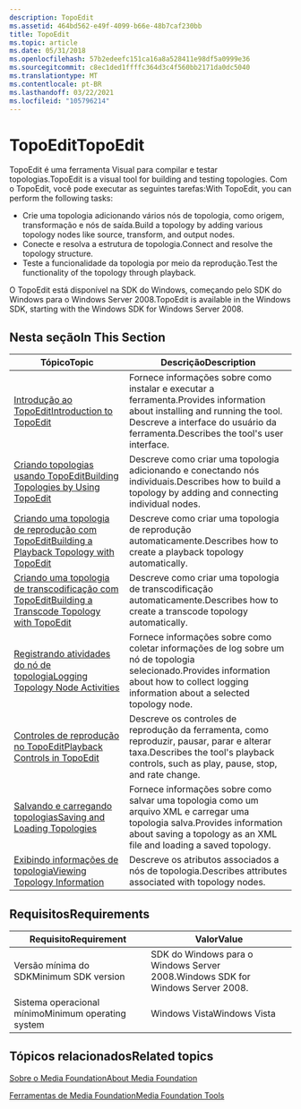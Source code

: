 ```yaml
---
description: TopoEdit
ms.assetid: 464bd562-e49f-4099-b66e-48b7caf230bb
title: TopoEdit
ms.topic: article
ms.date: 05/31/2018
ms.openlocfilehash: 57b2edeefc151ca16a8a528411e98df5a0999e36
ms.sourcegitcommit: c8ec1ded1ffffc364d3c4f560bb2171da0dc5040
ms.translationtype: MT
ms.contentlocale: pt-BR
ms.lasthandoff: 03/22/2021
ms.locfileid: "105796214"
---
```

# <a name="topoedit"></a><span data-ttu-id="cdf26-103">TopoEdit</span><span class="sxs-lookup"><span data-stu-id="cdf26-103">TopoEdit</span></span>

<span data-ttu-id="cdf26-104">TopoEdit é uma ferramenta Visual para compilar e testar topologias.</span><span class="sxs-lookup"><span data-stu-id="cdf26-104">TopoEdit is a visual tool for building and testing topologies.</span></span> <span data-ttu-id="cdf26-105">Com o TopoEdit, você pode executar as seguintes tarefas:</span><span class="sxs-lookup"><span data-stu-id="cdf26-105">With TopoEdit, you can perform the following tasks:</span></span>

-   <span data-ttu-id="cdf26-106">Crie uma topologia adicionando vários nós de topologia, como origem, transformação e nós de saída.</span><span class="sxs-lookup"><span data-stu-id="cdf26-106">Build a topology by adding various topology nodes like source, transform, and output nodes.</span></span>
-   <span data-ttu-id="cdf26-107">Conecte e resolva a estrutura de topologia.</span><span class="sxs-lookup"><span data-stu-id="cdf26-107">Connect and resolve the topology structure.</span></span>
-   <span data-ttu-id="cdf26-108">Teste a funcionalidade da topologia por meio da reprodução.</span><span class="sxs-lookup"><span data-stu-id="cdf26-108">Test the functionality of the topology through playback.</span></span>

<span data-ttu-id="cdf26-109">O TopoEdit está disponível na SDK do Windows, começando pelo SDK do Windows para o Windows Server 2008.</span><span class="sxs-lookup"><span data-stu-id="cdf26-109">TopoEdit is available in the Windows SDK, starting with the Windows SDK for Windows Server 2008.</span></span>

## <a name="in-this-section"></a><span data-ttu-id="cdf26-110">Nesta seção</span><span class="sxs-lookup"><span data-stu-id="cdf26-110">In This Section</span></span>



| <span data-ttu-id="cdf26-111">Tópico</span><span class="sxs-lookup"><span data-stu-id="cdf26-111">Topic</span></span>                                                                                          | <span data-ttu-id="cdf26-112">Descrição</span><span class="sxs-lookup"><span data-stu-id="cdf26-112">Description</span></span>                                                                                      |
|------------------------------------------------------------------------------------------------|--------------------------------------------------------------------------------------------------|
| [<span data-ttu-id="cdf26-113">Introdução ao TopoEdit</span><span class="sxs-lookup"><span data-stu-id="cdf26-113">Introduction to TopoEdit</span></span>](introduction-to-topoedit.md)                                       | <span data-ttu-id="cdf26-114">Fornece informações sobre como instalar e executar a ferramenta.</span><span class="sxs-lookup"><span data-stu-id="cdf26-114">Provides information about installing and running the tool.</span></span> <span data-ttu-id="cdf26-115">Descreve a interface do usuário da ferramenta.</span><span class="sxs-lookup"><span data-stu-id="cdf26-115">Describes the tool's user interface.</span></span> |
| [<span data-ttu-id="cdf26-116">Criando topologias usando TopoEdit</span><span class="sxs-lookup"><span data-stu-id="cdf26-116">Building Topologies by Using TopoEdit</span></span>](building-topologies-by-using-topoedit.md)             | <span data-ttu-id="cdf26-117">Descreve como criar uma topologia adicionando e conectando nós individuais.</span><span class="sxs-lookup"><span data-stu-id="cdf26-117">Describes how to build a topology by adding and connecting individual nodes.</span></span>                     |
| [<span data-ttu-id="cdf26-118">Criando uma topologia de reprodução com TopoEdit</span><span class="sxs-lookup"><span data-stu-id="cdf26-118">Building a Playback Topology with TopoEdit</span></span>](building-a-playback-topology-with-topoedit.md)   | <span data-ttu-id="cdf26-119">Descreve como criar uma topologia de reprodução automaticamente.</span><span class="sxs-lookup"><span data-stu-id="cdf26-119">Describes how to create a playback topology automatically.</span></span>                                       |
| [<span data-ttu-id="cdf26-120">Criando uma topologia de transcodificação com TopoEdit</span><span class="sxs-lookup"><span data-stu-id="cdf26-120">Building a Transcode Topology with TopoEdit</span></span>](building-a-transcode-topology-with-topoedit.md) | <span data-ttu-id="cdf26-121">Descreve como criar uma topologia de transcodificação automaticamente.</span><span class="sxs-lookup"><span data-stu-id="cdf26-121">Describes how to create a transcode topology automatically.</span></span>                                      |
| [<span data-ttu-id="cdf26-122">Registrando atividades do nó de topologia</span><span class="sxs-lookup"><span data-stu-id="cdf26-122">Logging Topology Node Activities</span></span>](logging-topology-node-activities.md)                       | <span data-ttu-id="cdf26-123">Fornece informações sobre como coletar informações de log sobre um nó de topologia selecionado.</span><span class="sxs-lookup"><span data-stu-id="cdf26-123">Provides information about how to collect logging information about a selected topology node.</span></span>    |
| [<span data-ttu-id="cdf26-124">Controles de reprodução no TopoEdit</span><span class="sxs-lookup"><span data-stu-id="cdf26-124">Playback Controls in TopoEdit</span></span>](playback-controls-in-topoedit.md)                             | <span data-ttu-id="cdf26-125">Descreve os controles de reprodução da ferramenta, como reproduzir, pausar, parar e alterar taxa.</span><span class="sxs-lookup"><span data-stu-id="cdf26-125">Describes the tool's playback controls, such as play, pause, stop, and rate change.</span></span>              |
| [<span data-ttu-id="cdf26-126">Salvando e carregando topologias</span><span class="sxs-lookup"><span data-stu-id="cdf26-126">Saving and Loading Topologies</span></span>](saving-and-loading-topologies.md)                             | <span data-ttu-id="cdf26-127">Fornece informações sobre como salvar uma topologia como um arquivo XML e carregar uma topologia salva.</span><span class="sxs-lookup"><span data-stu-id="cdf26-127">Provides information about saving a topology as an XML file and loading a saved topology.</span></span>        |
| [<span data-ttu-id="cdf26-128">Exibindo informações de topologia</span><span class="sxs-lookup"><span data-stu-id="cdf26-128">Viewing Topology Information</span></span>](viewing-topology-information.md)                               | <span data-ttu-id="cdf26-129">Descreve os atributos associados a nós de topologia.</span><span class="sxs-lookup"><span data-stu-id="cdf26-129">Describes attributes associated with topology nodes.</span></span>                                             |



 

## <a name="requirements"></a><span data-ttu-id="cdf26-130">Requisitos</span><span class="sxs-lookup"><span data-stu-id="cdf26-130">Requirements</span></span>



| <span data-ttu-id="cdf26-131">Requisito</span><span class="sxs-lookup"><span data-stu-id="cdf26-131">Requirement</span></span> | <span data-ttu-id="cdf26-132">Valor</span><span class="sxs-lookup"><span data-stu-id="cdf26-132">Value</span></span> |
|--------------------------|--------------------------------------|
| <span data-ttu-id="cdf26-133">Versão mínima do SDK</span><span class="sxs-lookup"><span data-stu-id="cdf26-133">Minimum SDK version</span></span>      | <span data-ttu-id="cdf26-134">SDK do Windows para o Windows Server 2008.</span><span class="sxs-lookup"><span data-stu-id="cdf26-134">Windows SDK for Windows Server 2008.</span></span> |
| <span data-ttu-id="cdf26-135">Sistema operacional mínimo</span><span class="sxs-lookup"><span data-stu-id="cdf26-135">Minimum operating system</span></span> | <span data-ttu-id="cdf26-136">Windows Vista</span><span class="sxs-lookup"><span data-stu-id="cdf26-136">Windows Vista</span></span>                        |



 

## <a name="related-topics"></a><span data-ttu-id="cdf26-137">Tópicos relacionados</span><span class="sxs-lookup"><span data-stu-id="cdf26-137">Related topics</span></span>

<dl> <dt>

[<span data-ttu-id="cdf26-138">Sobre o Media Foundation</span><span class="sxs-lookup"><span data-stu-id="cdf26-138">About Media Foundation</span></span>](about-the-media-foundation-sdk.md)
</dt> <dt>

[<span data-ttu-id="cdf26-139">Ferramentas de Media Foundation</span><span class="sxs-lookup"><span data-stu-id="cdf26-139">Media Foundation Tools</span></span>](media-foundation-tools.md)
</dt> </dl>

 

 



